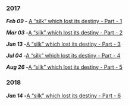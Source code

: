 ### 2017

 ***Feb 09 -*** [A “silk” which lost its destiny - Part - 1](https://akhil-ghatiki.github.io/#/silk-destiny-1)
 
 ***Mar 03 -***[A “silk” which lost its destiny - Part - 2](https://akhil-ghatiki.github.io/#/silk-destiny-2)
 
 ***Jun 13 -***[A “silk” which lost its destiny - Part - 3](https://akhil-ghatiki.github.io/#/silk-destiny-3)
 
 ***Jul 04 -***[A “silk” which lost its destiny - Part - 4](https://akhil-ghatiki.github.io/#/silk-destiny-4)
 
 ***Aug 26 -***[A “silk” which lost its destiny - Part - 5](https://akhil-ghatiki.github.io/#/silk-destiny-5)
 
### 2018

 ***Jan 14 -***[A “silk” which lost its destiny - Part - 6](https://akhil-ghatiki.github.io/#/silk-destiny-6)
 

